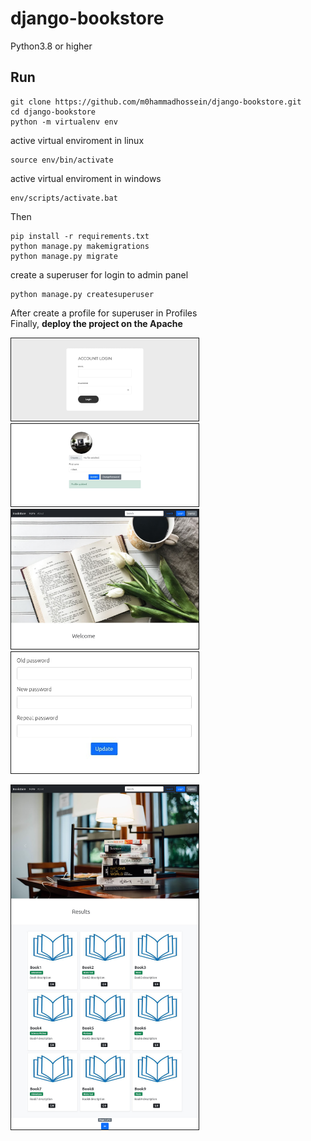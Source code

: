 # django-bookstore
<p>
Python3.8 or higher
</p>

## Run

```
git clone https://github.com/m0hammadhossein/django-bookstore.git
cd django-bookstore
python -m virtualenv env
```

<p>active virtual enviroment in linux</p>

```
source env/bin/activate
```

<p>active virtual enviroment in windows</p>

```
env/scripts/activate.bat
```

<p>Then</p>

```
pip install -r requirements.txt
python manage.py makemigrations
python manage.py migrate
```
<p>create a superuser for login to admin panel</p>

```
python manage.py createsuperuser
```
<p>
After create a profile for superuser in Profiles<br/>
Finally, <b>deploy the project on the Apache</b>
</p>

<p float="left">
  <img src="images/1.jpg" width="300" style="border: 1px solid" />
  <img src="images/2.jpg" width="300" style="border: 1px solid" /> 
  <img src="images/3.jpg" width="300" style="border: 1px solid" />
  <img src="images/5.jpg" width="300" style="border: 1px solid" />
</p>
<img src="images/4.jpg" width="300" style="border: 1px solid" />


